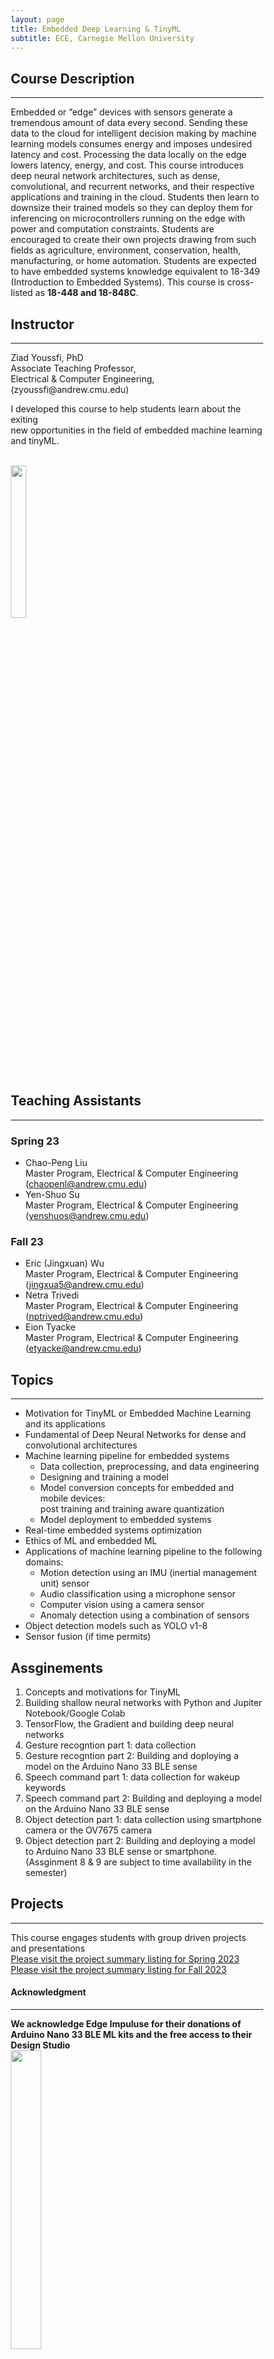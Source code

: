 ```yaml
---
layout: page
title: Embedded Deep Learning & TinyML
subtitle: ECE, Carnegie Mellon University
---
```

## Course Description  
---  
Embedded or “edge” devices with sensors generate a tremendous amount of data every second. 
Sending these data to the cloud for intelligent decision making by machine learning models 
consumes energy and imposes undesired latency and cost. Processing the data locally on the 
edge lowers latency, energy, and cost. This course introduces deep neural network architectures,
such as dense, convolutional, and recurrent networks, and their respective applications and 
training in the cloud. Students then learn to downsize their trained models so they can deploy 
them for inferencing on microcontrollers running on the edge with power and computation constraints. 
Students are encouraged to create their own projects drawing from such fields as agriculture, 
environment, conservation, health, manufacturing, or home automation. Students are expected to have 
embedded systems knowledge equivalent to 18-349 (Introduction to Embedded Systems). This course is 
cross-listed as **18-448 and 18-848C**.  

## Instructor
---
<html>
<head>
<meta name="viewport" content="width=device-width, initial-scale=1">
<style>
* {
  box-sizing: border-box;
}

/* Create two equal columns that floats next to each other */
.column {
  float: left;
  width: 50%;
  padding: 10px;
  height: 150px; /* Should be removed. Only for demonstration */
}

/* Clear floats after the columns */
.row:after {
  content: "";
  display: table;
  clear: both;
}
</style>
</head>
<div class="row">
  <div class="column">
Ziad Youssfi, PhD <br>    
Associate Teaching Professor, <br> 
Electrical & Computer Engineering,<br>  
(zyoussfi@andrew.cmu.edu)   

I developed this course to help students learn about the exiting<br> 
new opportunities in the field of embedded machine learning<br>
and tinyML.<br><br>  
  </div>

  <div class="column"><img width="25%" src="/mbed_dl/assets/img/Me.jpg"></div>
</div>
</html>

## Teaching Assistants
---
### Spring 23
* Chao-Peng Liu                                                   
Master Program, Electrical & Computer Engineering                          
(chaopenl@andrew.cmu.edu)                                                
* Yen-Shuo Su   
Master Program, Electrical & Computer Engineering                    
(yenshuos@andrew.cmu.edu)                         
 
### Fall 23
* Eric (Jingxuan) Wu                                     
Master Program, Electrical & Computer Engineering                         
(jingxua5@andrew.cmu.edu)                          
* Netra Trivedi                                 
Master Program, Electrical & Computer Engineering                         
(nptrived@andrew.cmu.edu)                           
* Eion Tyacke                          
Master Program, Electrical & Computer Engineering                         
(etyacke@andrew.cmu.edu)                         

## Topics
---
* Motivation for TinyML or Embedded Machine Learning and its applications
* Fundamental of Deep Neural Networks for dense and convolutional architectures
* Machine learning pipeline for embedded systems
  - Data collection, preprocessing, and data engineering
  - Designing and training a model
  - Model conversion concepts for embedded and mobile devices:  
   post training and training aware quantization
  - Model deployment to embedded systems
* Real-time embedded systems optimization 
* Ethics of ML and embedded ML
* Applications of machine learning pipeline to the following domains:
  - Motion detection using an IMU (inertial management unit) sensor
  - Audio classification using a microphone sensor
  - Computer vision using a camera sensor
  - Anomaly detection using a combination of sensors
* Object detection models such as YOLO v1-8 
* Sensor fusion (if time permits)

## Assginements
1. Concepts and motivations for TinyML
2. Building shallow neural networks with Python and Jupiter Notebook/Google Colab
3. TensorFlow, the Gradient and building deep neural networks
4. Gesture recogntion part 1: data collection
5. Gesture recogntion part 2: Building and doploying a model on the Arduino Nano 33 BLE sense
6. Speech command part 1: data collection for wakeup keywords
7. Speech command part 2: Building and deploying a model on the Arduino Nano 33 BLE sense
8. Object detection part 1: data collection using smartphone camera or the OV7675 camera 
9. Object detection part 2: Building and deploying a model to Arduino Nano 33 BLE sense or smartphone.  
   (Assginment 8 & 9 are subject to time availability in the semester)

## Projects
---
This course engages students with group driven projects and presentations   
[Please visit the project summary listing for Spring 2023](/embed-dl-s23/EmbeddedDL_S23/projects_s23)  
[Please visit the project summary listing for Fall 2023](/embed-dl-s23/EmbeddedDL_S23/projects_s23)

#### Acknowledgment
---
**We acknowledge Edge Impuluse for their donations of Arduino Nano 33 BLE ML kits and the free access to their Design Studio**  
<img src="/embed-dl-s23/assets/img/edge_impulse_1.jpg" width="35%" height="35%">

